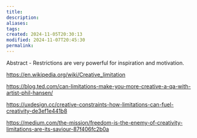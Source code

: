 ```yaml
---
title: 
description: 
aliases: 
tags: 
created: 2024-11-05T20:30:13
modified: 2024-11-07T20:45:30
permalink: 
---
```


Abstract - Restrictions are very powerful for inspiration and motivation.



https://en.wikipedia.org/wiki/Creative_limitation

https://blog.ted.com/can-limitations-make-you-more-creative-a-qa-with-artist-phil-hansen/


https://uxdesign.cc/creative-constraints-how-limitations-can-fuel-creativity-de3ef1e441b8


https://medium.com/the-mission/freedom-is-the-enemy-of-creativity-limitations-are-its-saviour-87f406fc2b0a